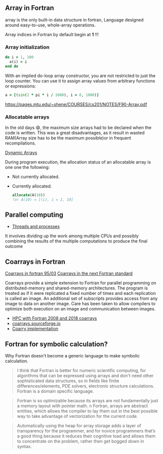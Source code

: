 
## Array in Fortran

array is the only built-in data structure in fortran, Language designed around easy-to-use, whole-array operations.


Array indices in Fortran by default begin at **1** !!!

### Array initialization
```f90
do i = 1, 100
  a(i) = i
end do
```
With an implied do-loop array constructor, you are not restricted to just the loop counter. You can use it to assign array values from arbitrary functions or expressions:
```f90
a = [(sin(2 * pi * i / 1000), i = 0, 1000)]
```

https://pages.mtu.edu/~shene/COURSES/cs201/NOTES/F90-Array.pdf

### Allocatable arrays
In the old days :smile:, the maximum size arrays had to be declared when the code is written. This was a great disadvantages, as it result in wasted RAM(Array size has to be the maximum possible)or in frequent recompilations.

[Dynamic Arrays](http://www.pcc.qub.ac.uk/tec/courses/f90/stu-notes/F90_notesMIF_11.html)

During program execution, the allocation status of an allocatable array is one one the following:
* Not currently allocated.

* Currently allocated.
  ```f90
  allocate(A(10))
  !or A(10) = [(i), i = 1, 10]
  ```

## Parallel computing
* [Threads and processes](http://www.mathcs.emory.edu/~cheung/Courses/561/Syllabus/91-pthreads/intro-threads.html)

It involves dividing up the work among multiple CPUs and possibly combining the results of the multiple computations to produce the final outcome

## Coarrays in Fortran
[Coarrays in fortran 95/03](http://www.admin-magazine.com/HPC/Articles/Modern-Fortran-Part-3)
[Coarrays in the next Fortran standard](http://caf.rice.edu/documentation/John-Reid-N1824-2010-04-21.pdf)

Coarrays provide a simple extension to Fortran for parallel programming on distributed-memory and shared-memory architectures. The program is treated as if it were replicated a fixed number of times and each replication is called an image. An additional set of subscripts provides access from any image to
data on another image. Care has been taken to allow compilers to optimize both execution on an image and communication between images.

* [HPC with Fortran 2008 and 2018 coarrays](https://cgpack.sourceforge.io/201711/cppc_talk2017.pdf)
* [coarrays.sourceforge.io](https://coarrays.sourceforge.io/doc.html)
* [Coarry implementation](http://charm.cs.uiuc.edu/kale/teaching/cs320/CAFfromupcsc01CarlsonB.pdf)


## Fortran for symbolic calculation?
Why Fortran doesn't become a generic language to make symbolic calculation.

>  I think that Fortran is better for numeric scientific computing, for algorithms that can be expressed using arrays and don't need other sophisticated data structures, so in fields like finite differences/elements, PDE solvers, electronic structure calculations. Fortran is a domain specific language.

> Fortran is so optimizable because its arrays are not fundamentally just a memory layout with pointer math. n Fortran, arrays are abstract entities, which allows the compiler to lay them out in the best possible way to take advantage of vectorization for the current code.

> Automatically using the heap for array storage adds a layer of transparency for the programmer, and for novice programmers that’s a good thing because it reduces their cognitive load and allows them to concentrate on the problem, rather then get bogged down in syntax.
